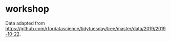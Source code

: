 # workshop

Data adapted from https://github.com/rfordatascience/tidytuesday/tree/master/data/2019/2019-10-22. 
